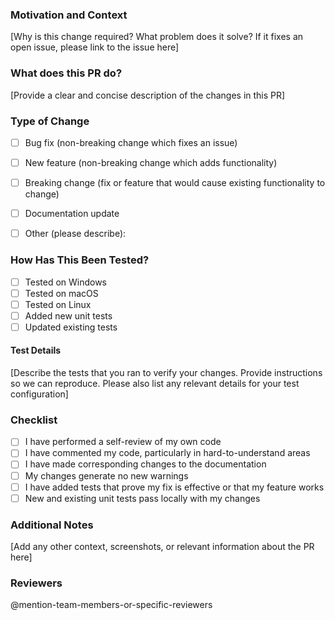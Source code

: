 ### Motivation and Context
[Why is this change required? What problem does it solve? If it fixes an open issue, please link to the issue here]

### What does this PR do?
[Provide a clear and concise description of the changes in this PR]


### Type of Change
- [ ] Bug fix (non-breaking change which fixes an issue)
- [ ] New feature (non-breaking change which adds functionality)
- [ ] Breaking change (fix or feature that would cause existing functionality to change)
- [ ] Documentation update
- [ ] Other (please describe):


### How Has This Been Tested?
- [ ] Tested on Windows
- [ ] Tested on macOS
- [ ] Tested on Linux
- [ ] Added new unit tests
- [ ] Updated existing tests

#### Test Details
[Describe the tests that you ran to verify your changes. Provide instructions so we can reproduce. Please also list any relevant details for your test configuration]

### Checklist
- [ ] I have performed a self-review of my own code
- [ ] I have commented my code, particularly in hard-to-understand areas
- [ ] I have made corresponding changes to the documentation
- [ ] My changes generate no new warnings
- [ ] I have added tests that prove my fix is effective or that my feature works
- [ ] New and existing unit tests pass locally with my changes

### Additional Notes
[Add any other context, screenshots, or relevant information about the PR here]

### Reviewers
@mention-team-members-or-specific-reviewers